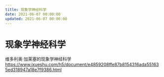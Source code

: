 ```yaml
---
title: 现象学神经科学
date: 2021-06-07 00:00:00
updated: 2021-06-07 00:00:00
---
```


# 现象学神经科学

维多利奥·加莱塞的现象学神经科学 https://www.ixueshu.com/h5/document/e4859208ffe87b8154316ada551635ed318947a18e7f9386.html
